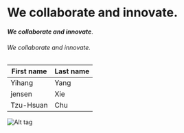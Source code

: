 # We collaborate and innovate.
***We collaborate and innovate***.
###### We collaborate and innovate.

| First name |Last name|
|------------|---------|
| Yihang     |Yang     |
| jensen     |Xie      |
| Tzu-Hsuan  |Chu      |

![Alt tag](https://github.com/user-attachments/assets/32981a04-a396-4183-a449-fe7b02acf7bc)
